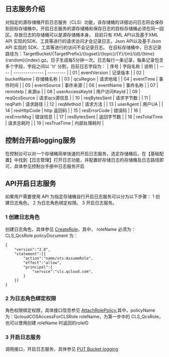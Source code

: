 ## 日志服务介绍
对指定的源存储桶开启日志服务（CLS）功能，该存储桶的详细访问日志将会保存到目标存储桶中。开启日志服务的源存储桶和保存日志的目标存储桶必须在同一园区。存放日志的存储桶可以是源存储桶本身。
目前只有 XML API以及基于XML API 实现的SDK、工具等进行的请求访问才会记录日志，Json API以及基于Json API 实现的 SDK、工具等进行的访问不会记录日志。
在目标存储桶中，日志记录路径为：TargetBucket/{TargetPrefix}/{logset}/{topic}/{Y}/{m}/{d}/{time}{random}{index}.gz。日子生成每5分钟一次。日志每行一条记录，每条记录包含多个字段，字段之间以 '\t' 分割，目前日志字段为：
| 序号   | 字段名称            | 说明        |
| ---- | --------------- | --------- |
| 01   | eventVersion    | 记录版本      |
| 02   | bucketName      | 存储桶名称     |
| 03   | qcsRegion       | 请求地域      |
| 04   | eventTime       | 事件时间      |
| 05   | eventSource     | 事件来源      |
| 06   | eventName       | 事件名称      |
| 07   | remoteIp        | 来源ip      |
| 08   | userAccessKeyId | 用户访问KeyId |
| 09   | reqQcsSource    | 请求qcs源信息  |
| 10   | reqBytesSent    | 请求字节数     |
| 11   | reqPath         | 请求路径      |
| 12   | reqMethod       | 请求方法      |
| 13   | userAgent       | 用户UA      |
| 14   | resHttpCode     | http 返回码  |
| 15   | resErrorCode    | 错误码       |
| 16   | resErrorMsg     | 错误信息      |
| 17   | resBytesSent    | 返回字节数     |
| 18   | resTotalTime    | 请求总耗时     |
| 19   | resTrueTime     | 内部处理耗时    |

## 控制台开启logging服务
在控制台可以对一个存储桶简单快速的开启日志服务，选定存储桶后，在【基础配置】中找到【日志管理】打开日志功能，并配置好存储日志的存储桶及日志路径即可，具体参见控制台手册中日志服务开启

## API开启日志服务
如果用户需要使用 API 为指定存储桶自行开启日志服务可以分为以下步骤：
1 创建日志角色。
2 为日志角色绑定权限。
3 开启日志服务。

### 1 创建日志角色
创建日志角色，具体参见 [CreateRole](https://cloud.tencent.com/document/product/598/13886)，其中，
roleName 必须为： CLS_QcsRole
policyDocument 为：
```
{
    "version":"2.0",
    "statement":[{
        "action":"name/sts:AssumeRole",
        "effect":"allow",
        "principal":{
            "service":"cls.qcloud.com",
        }
    }]
}
```
### 2 为日志角色绑定权限
角色权限绑定权限，具体接口信息参见 [AttachRolePolicy](https://cloud.tencent.com/document/product/598/13889),其中，policyName 为：QcloudCOSAccessForCLSRole
roleName，为第一步中的 CLS_QcsRole，也可以使用创建 roleName 时返回的roleID

### 3 开启日志服务
调用接口，开启日志服务，具体参见 [PUT Bucket logging](*****************)
